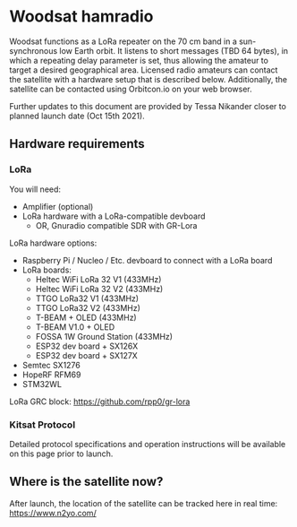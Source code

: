 # Woodsat hamradio

Woodsat functions as a LoRa repeater on the 70 cm band in a sun-synchronous low Earth orbit. It listens to short messages (TBD 64 bytes), in which a repeating delay parameter is set, thus allowing the amateur to target a desired geographical area.
Licensed radio amateurs can contact the satellite with a hardware setup that is described below.
Additionally, the satellite can be contacted using Orbitcon.io on your web browser.

Further updates to this document are provided by Tessa Nikander closer to planned launch date (Oct 15th 2021).

## Hardware requirements

### LoRa

You will need:
* Amplifier (optional)
* LoRa hardware with a LoRa-compatible devboard
     * OR, Gnuradio compatible SDR with GR-Lora

LoRa hardware options:
* Raspberry Pi / Nucleo / Etc. devboard to connect with a LoRa board
* LoRa boards:
   * Heltec WiFi LoRa 32 V1 (433MHz)
   * Heltec WiFi LoRa 32 V2 (433MHz)
   * TTGO LoRa32 V1 (433MHz)
   * TTGO LoRa32 V2 (433MHz)
   * T-BEAM + OLED (433MHz)
   * T-BEAM V1.0 + OLED
   * FOSSA 1W Ground Station (433MHz)
   * ESP32 dev board + SX126X
   * ESP32 dev board + SX127X
* Semtec SX1276
* HopeRF RFM69
* STM32WL

LoRa GRC block: https://github.com/rpp0/gr-lora

### Kitsat Protocol

Detailed protocol specifications and operation instructions will be available on this page prior to launch.

## Where is the satellite now?

After launch, the location of the satellite can be tracked here in real time:
https://www.n2yo.com/
